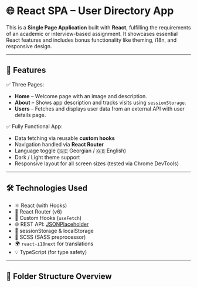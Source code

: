 # 🌐 React SPA – User Directory App

This is a **Single Page Application** built with **React**, fulfilling the requirements of an academic or interview-based assignment. It showcases essential React features and includes bonus functionality like theming, i18n, and responsive design.

---

## 📌 Features

✅ Three Pages:
- **Home** – Welcome page with an image and description.
- **About** – Shows app description and tracks visits using `sessionStorage`.
- **Users** – Fetches and displays user data from an external API with user details page.

✅ Fully Functional App:
- Data fetching via reusable **custom hooks**
- Navigation handled via **React Router**
- Language toggle (🇬🇪 Georgian / 🇬🇧 English)
- Dark / Light theme support
- Responsive layout for all screen sizes (tested via Chrome DevTools)

---

## 🛠️ Technologies Used

- ⚛️ React (with Hooks)
- 🔄 React Router (v6)
- 🎣 Custom Hooks (`useFetch`)
- 🌐 REST API: [JSONPlaceholder](https://jsonplaceholder.typicode.com/users)
- 💾 sessionStorage & localStorage
- 🎨 SCSS (SASS preprocessor)
- 🌍 `react-i18next` for translations
- 💡 TypeScript (for type safety)

---

## 📁 Folder Structure Overview

